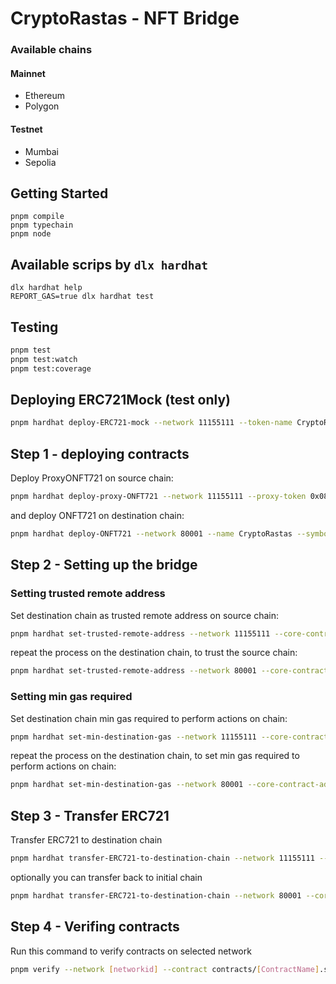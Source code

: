 # CryptoRastas - NFT Bridge

### Available chains

#### Mainnet

- Ethereum
- Polygon

#### Testnet

- Mumbai
- Sepolia

## Getting Started

```shell
pnpm compile
pnpm typechain
pnpm node
```

## Available scrips by `dlx hardhat`

```shell
dlx hardhat help
REPORT_GAS=true dlx hardhat test
```

## Testing

```bash
pnpm test
pnpm test:watch
pnpm test:coverage
```

## Deploying ERC721Mock (test only)

```bash
pnpm hardhat deploy-ERC721-mock --network 11155111 --token-name CryptoRastas --token-symbol RASTAS
```

## Step 1 - deploying contracts

Deploy ProxyONFT721 on source chain:

```bash
pnpm hardhat deploy-proxy-ONFT721 --network 11155111 --proxy-token 0x0888CF7Ee20c0E1d43bd2073bb334c65cF7B6FF1
```

and deploy ONFT721 on destination chain:

```bash
pnpm hardhat deploy-ONFT721 --network 80001 --name CryptoRastas --symbol RASTAS
```

## Step 2 - Setting up the bridge

### Setting trusted remote address

Set destination chain as trusted remote address on source chain:

```bash
pnpm hardhat set-trusted-remote-address --network 11155111 --core-contract-address 0xf17c3853379947f7B750953AaFa5C59B78153e10 --destination-chain-id 80001 --destination-core-contract-address 0xc8ce0cA761935859c457C1b0cBE953A66757E777
```

repeat the process on the destination chain, to trust the source chain:

```bash
pnpm hardhat set-trusted-remote-address --network 80001 --core-contract-address 0xc8ce0cA761935859c457C1b0cBE953A66757E777 --destination-chain-id 11155111 --destination-core-contract-address 0xf17c3853379947f7B750953AaFa5C59B78153e10
```

### Setting min gas required

Set destination chain min gas required to perform actions on chain:

```bash
pnpm hardhat set-min-destination-gas --network 11155111 --core-contract-address 0xf17c3853379947f7B750953AaFa5C59B78153e10 --destination-chain-id 80001
```

repeat the process on the destination chain, to set min gas required to perform actions on chain:

```bash
pnpm hardhat set-min-destination-gas --network 80001 --core-contract-address 0xc8ce0cA761935859c457C1b0cBE953A66757E777 --destination-chain-id 11155111
```

## Step 3 - Transfer ERC721

Transfer ERC721 to destination chain

```bash
pnpm hardhat transfer-ERC721-to-destination-chain --network 11155111 --core-contract-address 0xf17c3853379947f7B750953AaFa5C59B78153e10 --destination-chain-id 80001 --token-address 0x0888CF7Ee20c0E1d43bd2073bb334c65cF7B6FF1 --token-id 1
```

optionally you can transfer back to initial chain

```bash
pnpm hardhat transfer-ERC721-to-destination-chain --network 80001 --core-contract-address 0xc8ce0cA761935859c457C1b0cBE953A66757E777 --destination-chain-id 11155111 --token-address 0xc8ce0cA761935859c457C1b0cBE953A66757E777 --token-id 1
```

## Step 4 - Verifing contracts

Run this command to verify contracts on selected network

```bash
pnpm verify --network [networkid] --contract contracts/[ContractName].sol:[Contract] [contractAddress] [arguments]
```
